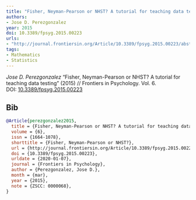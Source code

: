```yaml
---
title: "Fisher, Neyman-Pearson or NHST? A tutorial for teaching data testing"
authors:
- Jose D. Perezgonzalez
year: 2015
doi: 10.3389/fpsyg.2015.00223
urls:
- "http://journal.frontiersin.org/Article/10.3389/fpsyg.2015.00223/abstract"
tags:
- Mathematics
- Statistics
---
```


<i>Jose D. Perezgonzalez</i> <span title="">“Fisher, Neyman-Pearson or NHST? A tutorial for teaching data testing”</span> (2015) // Frontiers in Psychology. Vol.&nbsp;6. DOI:&nbsp;<a href='https://doi.org/10.3389/fpsyg.2015.00223'>10.3389/fpsyg.2015.00223</a>

## Bib

```bib
@Article{perezgonzalez2015,
  title = {Fisher, Neyman-Pearson or NHST? A tutorial for teaching data testing},
  volume = {6},
  issn = {1664-1078},
  shorttitle = {Fisher, Neyman-Pearson or NHST?},
  url = {http://journal.frontiersin.org/Article/10.3389/fpsyg.2015.00223/abstract},
  doi = {10.3389/fpsyg.2015.00223},
  urldate = {2020-01-07},
  journal = {Frontiers in Psychology},
  author = {Perezgonzalez, Jose D.},
  month = {mar},
  year = {2015},
  note = {ZSCC: 0000068},
}
```
